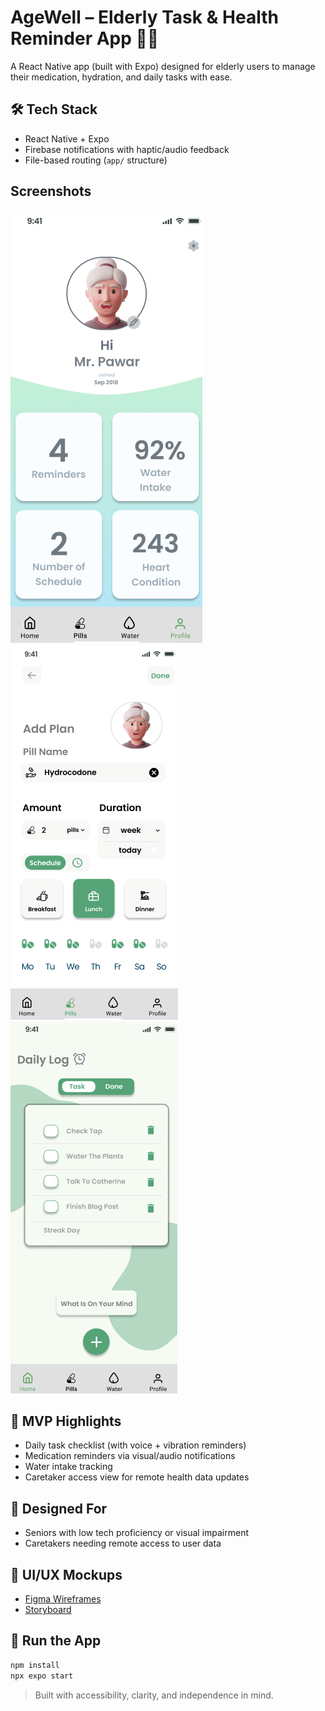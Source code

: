 # AgeWell – Elderly Task & Health Reminder App 🧓📱

A React Native app (built with Expo) designed for elderly users to manage their medication, hydration, and daily tasks with ease.

## 🛠️ Tech Stack

- React Native + Expo
- Firebase notifications with haptic/audio feedback
- File-based routing (`app/` structure)

## Screenshots
![Profile Screen](./screenshots/profilescreen.png)
![Pill Screen](./screenshots/pillscreen.png)
![Tasks Screen](./screenshots/taskscreen.png)

## 🎯 MVP Highlights

- Daily task checklist (with voice + vibration reminders)
- Medication reminders via visual/audio notifications
- Water intake tracking
- Caretaker access view for remote health data updates

## 👥 Designed For

- Seniors with low tech proficiency or visual impairment
- Caretakers needing remote access to user data

## 🔗 UI/UX Mockups

- [Figma Wireframes](https://www.figma.com/design/Auh85YQvEdPRdrYq5wn0xP/AgeWell?node-id=93-763)
- [Storyboard](https://www.figma.com/board/1NBXNtonFdzkzowCQWEK9X/AgeWell-Storyboard)

## 🚀 Run the App

```bash
npm install
npx expo start
```

> Built with accessibility, clarity, and independence in mind.
